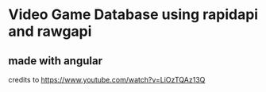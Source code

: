 # Video Game Database using rapidapi and rawgapi

## made with angular

credits to https://www.youtube.com/watch?v=LiOzTQAz13Q 
